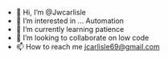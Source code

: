 - 👋 Hi, I’m @Jwcarlisle
- 👀 I’m interested in ... Automation
- 🌱 I’m currently learning patience 
- 💞️ I’m looking to collaborate on low code
- 📫 How to reach me jcarlisle69@gmail.com

<!---
Jwcarlisle/Jwcarlisle is a ✨ special ✨ repository because its `README.md` (this file) appears on your GitHub profile.
You can click the Preview link to take a look at your changes.
--->
